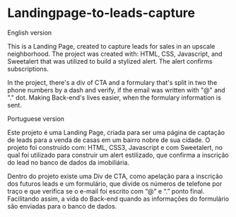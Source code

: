 # Landingpage-to-leads-capture


English version  

This is a Landing Page, created to capture leads for sales in an upscale neighborhood. The project was created with: HTML, CSS, Javascript, and Sweetalert that was utilized to build a stylized alert. The alert confirms subscriptions.  

In the project, there's a div of CTA  and a formulary that's split in two the phone numbers by a dash and verify, if the email was written with "@" and "." dot.  Making Back-end's lives easier, when the formulary information is sent.


Portuguese version  

Este projeto é uma Landing Page, criada para ser uma página de captação de leads para a venda de casas em um bairro nobre de sua cidade.  O projeto foi construído com: HTML, CSS3, Javascript e com Sweetalert, no qual foi utilizado para construir um alert estilizado, que confirma a inscrição do lead no banco de dados da imobiliária.  

Dentro do projeto existe uma Div de CTA, como apelação para a inscrição dos futuros leads e um formulário, que divide os números de telefone por traço e que verifica se o e-mail foi escrito com “@” e “.” ponto final.   Facilitando assim, a vida do Back-end quando as informações do formulário são enviadas para o banco de dados. 
